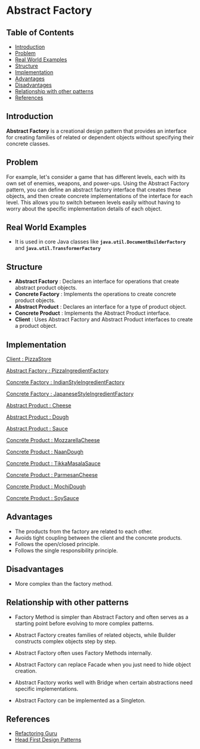 # Abstract Factory

## Table of Contents

- [Introduction](#introduction)
- [Problem](#problem)
- [Real World Examples](#real-world-examples)
- [Structure](#structure)
- [Implementation](#implementation)
- [Advantages](#advantages)
- [Disadvantages](#disadvantages)
- [Relationship with other patterns](#relationship-with-other-patterns)
- [References](#references)

## Introduction

**Abstract Factory** is a creational design pattern that provides an interface for creating families of related or dependent objects without specifying their concrete classes.

## Problem

For example, let's consider a game that has different levels, each with its own set of enemies, weapons, and power-ups. Using the Abstract Factory pattern, you can define an abstract factory interface that creates these objects, and then create concrete implementations of the interface for each level. This allows you to switch between levels easily without having to worry about the specific implementation details of each object.

## Real World Examples

- It is used in core Java classes like **`java.util.DocumentBuilderFactory`** and **`java.util.TransformerFactory`**

## Structure

- **Abstract Factory** : Declares an interface for operations that create abstract product objects.
- **Concrete Factory** : Implements the operations to create concrete product objects.
- **Abstract Product** : Declares an interface for a type of product object.
- **Concrete Product** : Implements the Abstract Product interface.
- **Client** : Uses Abstract Factory and Abstract Product interfaces to create a product object.

## Implementation

[Client : PizzaStore](src/store/PizzaStore.java)

[Abstract Factory : PizzaIngredientFactory](src/ingredients/factory/PizzaIngredientFactory.java)

[Concrete Factory : IndianStyleIngredientFactory](src/ingredients/factory/IndianStyleIngredientFactory.java)

[Concrete Factory : JapaneseStyleIngredientFactory](src/ingredients/factory/JapaneseStyleIngredientFactory.java)

[Abstract Product : Cheese](src/ingredients/cheese/Cheese.java)

[Abstract Product : Dough](src/ingredients/dough/Dough.java)

[Abstract Product : Sauce](src/ingredients/sauce/Sauce.java)

[Concrete Product : MozzarellaCheese](src/ingredients/cheese/MozzarellaCheese.java)

[Concrete Product : NaanDough](src/ingredients/dough/NaanDough.java)

[Concrete Product : TikkaMasalaSauce](src/ingredients/sauce/TikkaMasalaSauce.java)

[Concrete Product : ParmesanCheese](src/ingredients/cheese/ParmesanCheese.java)

[Concrete Product : MochiDough](src/ingredients/dough/MochiDough.java)

[Concrete Product : SoySauce](src/ingredients/sauce/SoySauce.java)

## Advantages

- The products from the factory are related to each other.
- Avoids tight coupling between the client and the concrete products.
- Follows the open/closed principle.
- Follows the single responsibility principle.

## Disadvantages

- More complex than the factory method.

## Relationship with other patterns

- Factory Method is simpler than Abstract Factory and often serves as a starting point before evolving to more complex patterns.

- Abstract Factory creates families of related objects, while Builder constructs complex objects step by step.

- Abstract Factory often uses Factory Methods internally.

- Abstract Factory can replace Facade when you just need to hide object creation.

- Abstract Factory works well with Bridge when certain abstractions need specific implementations.

- Abstract Factory can be implemented as a Singleton.

## References

- [Refactoring Guru](https://refactoring.guru/design-patterns/abstract-factory)
- [Head First Design Patterns](https://www.oreilly.com/library/view/head-first-design/0596007124/)
